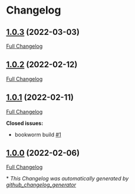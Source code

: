 # Changelog

## [1.0.3](https://github.com/buluma/ansible-role-php_fpm/tree/1.0.3) (2022-03-03)

[Full Changelog](https://github.com/buluma/ansible-role-php_fpm/compare/1.0.2...1.0.3)

## [1.0.2](https://github.com/buluma/ansible-role-php_fpm/tree/1.0.2) (2022-02-12)

[Full Changelog](https://github.com/buluma/ansible-role-php_fpm/compare/1.0.1...1.0.2)

## [1.0.1](https://github.com/buluma/ansible-role-php_fpm/tree/1.0.1) (2022-02-11)

[Full Changelog](https://github.com/buluma/ansible-role-php_fpm/compare/1.0.0...1.0.1)

**Closed issues:**

- bookworm build [\#1](https://github.com/buluma/ansible-role-php_fpm/issues/1)

## [1.0.0](https://github.com/buluma/ansible-role-php_fpm/tree/1.0.0) (2022-02-06)

[Full Changelog](https://github.com/buluma/ansible-role-php_fpm/compare/4927a8f36f63b55266317157071415d89c01d69a...1.0.0)



\* *This Changelog was automatically generated by [github_changelog_generator](https://github.com/github-changelog-generator/github-changelog-generator)*
